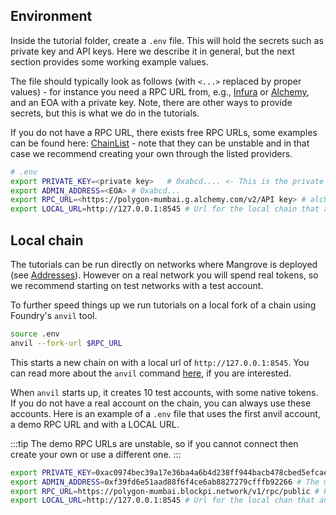## Environment

Inside the tutorial folder, create a `.env` file. This will hold the secrets such as private key and API keys. Here we describe it in general, but the next section provides some working example values.

The file should typically look as follows (with `<...>` replaced by proper values) - for instance you need a RPC URL from, e.g., [Infura](https://infura.io/) or [Alchemy](https://www.alchemy.com/), and an EOA with a private key. Note, there are other ways to provide secrets, but this is what we do in the tutorials.

If you do not have a RPC URL, there exists free RPC URLs, some examples can be found here: [ChainList](https://chainlist.org/) - note that they can be unstable and in that case we recommend creating your own through the listed providers.

```bash
# .env
export PRIVATE_KEY=<private key>   # 0xabcd.... <- This is the private key you'll be using in the tutorial - a test key for the Polygon Mumbai network
export ADMIN_ADDRESS=<EOA> # 0xabcd...
export RPC_URL=<https://polygon-mumbai.g.alchemy.com/v2/API key> # alchemy or infura node url for Polygon Mumbai
export LOCAL_URL=http://127.0.0.1:8545 # Url for the local chain that anvil starts (see next section)
```

## Local chain

The tutorials can be run directly on networks where Mangrove is deployed (see [Addresses](../../contracts/technical-references/contract-addresses.md)). However on a real network you will spend real tokens, so we recommend starting on test networks with a test account.

To further speed things up we run tutorials on a local fork of a chain using Foundry's `anvil` tool.

```bash title="How to fork an existing chain"
source .env
anvil --fork-url $RPC_URL
```

This starts a new chain on with a local url of `http://127.0.0.1:8545`. You can read more about the `anvil` command [here](https://book.getfoundry.sh/reference/anvil/), if you are interested.

When `anvil` starts up, it creates 10 test accounts, with some native tokens. If you do not have a real account on the chain, you can always use these accounts. Here is an example of a `.env` file that uses the first anvil account, a demo RPC URL and with a LOCAL URL.

:::tip
The demo RPC URLs are unstable, so if you cannot connect then create your own or use a different one.
:::

``` bash title=".env file"
export PRIVATE_KEY=0xac0974bec39a17e36ba4a6b4d238ff944bacb478cbed5efcae784d7bf4f2ff80 # The first anvil private key
export ADMIN_ADDRESS=0xf39fd6e51aad88f6f4ce6ab8827279cfffb92266 # The matching public key, to the first anvil private key
export RPC_URL=https://polygon-mumbai.blockpi.network/v1/rpc/public # Public RPC provided by Block Pi
export LOCAL_URL=http://127.0.0.1:8545 # Url for the local chan that anvil starts
```
